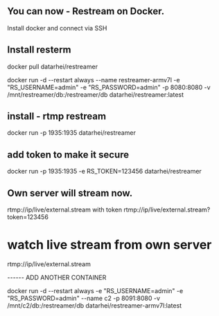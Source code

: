 ## You can now - Restream on Docker.

Install docker and connect via SSH

## Install resterm

docker pull datarhei/restreamer

docker run -d --restart always --name  restreamer-armv7l 
     -e "RS_USERNAME=admin" -e "RS_PASSWORD=admin" 
     -p 8080:8080 -v /mnt/restreamer/db:/restreamer/db 
     datarhei/restreamer:latest

## install - rtmp restream

docker run  -p 1935:1935  datarhei/restreamer

## add token to make it secure 

docker run -p 1935:1935 -e RS_TOKEN=123456 datarhei/restreamer

## Own server will stream now.

rtmp://ip/live/external.stream
with token
rtmp://ip/live/external.stream?token=123456

# watch live stream from own server
rtmp://ip/live/external.stream

-_-_-_-_-_-_
ADD ANOTHER CONTAINER

docker run -d --restart always -e "RS_USERNAME=admin" -e "RS_PASSWORD=admin" --name c2 -p 8091:8080 -v /mnt/c2/db:/restreamer/db datarhei/restreamer-armv7l:latest


